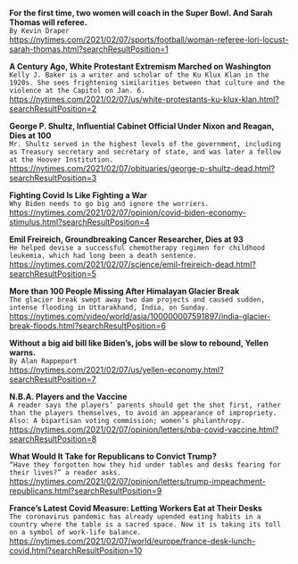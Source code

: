 **For the first time, two women will coach in the Super Bowl. And Sarah Thomas will referee.**\
`By Kevin Draper`\
https://nytimes.com/2021/02/07/sports/football/woman-referee-lori-locust-sarah-thomas.html?searchResultPosition=1

**A Century Ago, White Protestant Extremism Marched on Washington**\
`Kelly J. Baker is a writer and scholar of the Ku Klux Klan in the 1920s. She sees frightening similarities between that culture and the violence at the Capitol on Jan. 6.`\
https://nytimes.com/2021/02/07/us/white-protestants-ku-klux-klan.html?searchResultPosition=2

**George P. Shultz, Influential Cabinet Official Under Nixon and Reagan, Dies at 100**\
`Mr. Shultz served in the highest levels of the government, including as Treasury secretary and secretary of state, and was later a fellow at the Hoover Institution.`\
https://nytimes.com/2021/02/07/obituaries/george-p-shultz-dead.html?searchResultPosition=3

**Fighting Covid Is Like Fighting a War**\
`Why Biden needs to go big and ignore the worriers.`\
https://nytimes.com/2021/02/07/opinion/covid-biden-economy-stimulus.html?searchResultPosition=4

**Emil Freireich, Groundbreaking Cancer Researcher, Dies at 93**\
`He helped devise a successful chemotherapy regimen for childhood leukemia, which had long been a death sentence.`\
https://nytimes.com/2021/02/07/science/emil-freireich-dead.html?searchResultPosition=5

**More than 100 People Missing After Himalayan Glacier Break**\
`The glacier break swept away two dam projects and caused sudden, intense flooding in Uttarakhand, India, on Sunday.`\
https://nytimes.com/video/world/asia/100000007591897/india-glacier-break-floods.html?searchResultPosition=6

**Without a big aid bill like Biden’s, jobs will be slow to rebound, Yellen warns.**\
`By Alan Rappeport`\
https://nytimes.com/2021/02/07/us/yellen-economy.html?searchResultPosition=7

**N.B.A. Players and the Vaccine**\
`A reader says the players’ parents should get the shot first, rather than the players themselves, to avoid an appearance of impropriety. Also: A bipartisan voting commission; women’s philanthropy.`\
https://nytimes.com/2021/02/07/opinion/letters/nba-covid-vaccine.html?searchResultPosition=8

**What Would It Take for Republicans to Convict Trump?**\
`“Have they forgotten how they hid under tables and desks fearing for their lives?” a reader asks.`\
https://nytimes.com/2021/02/07/opinion/letters/trump-impeachment-republicans.html?searchResultPosition=9

**France’s Latest Covid Measure: Letting Workers Eat at Their Desks**\
`The coronavirus pandemic has already upended eating habits in a country where the table is a sacred space. Now it is taking its toll on a symbol of work-life balance.`\
https://nytimes.com/2021/02/07/world/europe/france-desk-lunch-covid.html?searchResultPosition=10

